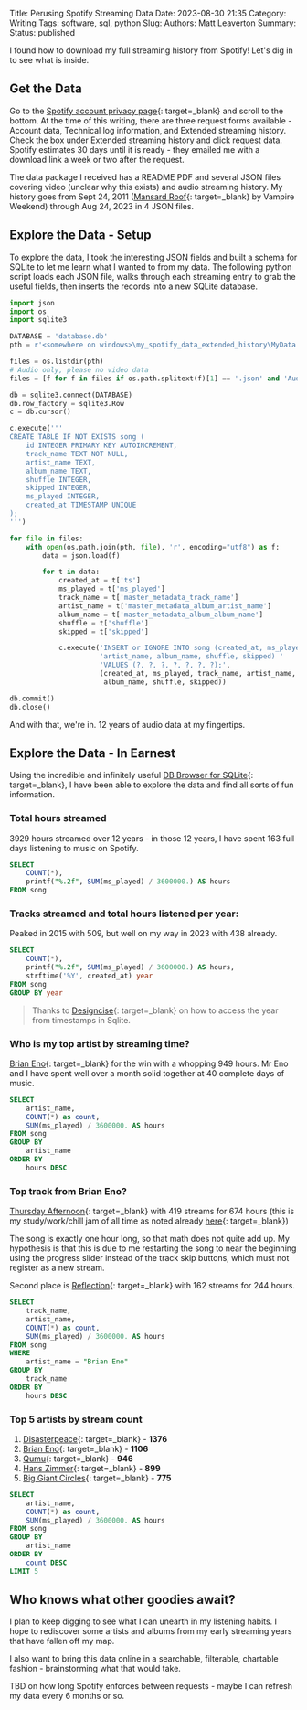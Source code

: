 Title: Perusing Spotify Streaming Data
Date: 2023-08-30 21:35
Category: Writing
Tags: software, sql, python
Slug:
Authors: Matt Leaverton
Summary:
Status: published

I found how to download my full streaming history from Spotify! Let's dig in to see what is inside.

## Get the Data
Go to the [Spotify account privacy page](https://www.spotify.com/us/account/privacy/){: target=_blank} and scroll to the bottom.
At the time of this writing, there are three request forms available - Account data, Technical log information, and 
Extended streaming history. Check the box under Extended streaming history and click request data. Spotify estimates
30 days until it is ready - they emailed me with a download link a week or two after the request. 

The data package I received has a README PDF and several JSON files covering video (unclear why this exists)
and audio streaming history. My history goes from Sept 24, 2011 
([Mansard Roof](https://open.spotify.com/track/30CU4qvNUUtd8GN4zDV5Oz){: target=_blank} by Vampire Weekend) 
through Aug 24, 2023 in 4 JSON files.

## Explore the Data - Setup
To explore the data, I took the interesting JSON fields and built a schema for SQLite to let me learn
what I wanted to from my data. The following python script loads each JSON file, walks through each streaming
entry to grab the useful fields, then inserts the records into a new SQLite database.

```python
import json
import os
import sqlite3

DATABASE = 'database.db'
pth = r'<somewhere on windows>\my_spotify_data_extended_history\MyData'

files = os.listdir(pth)
# Audio only, please no video data
files = [f for f in files if os.path.splitext(f)[1] == '.json' and 'Audio' in f]

db = sqlite3.connect(DATABASE)
db.row_factory = sqlite3.Row
c = db.cursor()

c.execute('''
CREATE TABLE IF NOT EXISTS song (
    id INTEGER PRIMARY KEY AUTOINCREMENT,
    track_name TEXT NOT NULL,
    artist_name TEXT,
    album_name TEXT,
    shuffle INTEGER,
    skipped INTEGER,
    ms_played INTEGER,
    created_at TIMESTAMP UNIQUE
);
''')

for file in files:
    with open(os.path.join(pth, file), 'r', encoding="utf8") as f:
        data = json.load(f)

        for t in data:
            created_at = t['ts']
            ms_played = t['ms_played']
            track_name = t['master_metadata_track_name']
            artist_name = t['master_metadata_album_artist_name']
            album_name = t['master_metadata_album_album_name']
            shuffle = t['shuffle']
            skipped = t['skipped']

            c.execute('INSERT or IGNORE INTO song (created_at, ms_played, track_name, '
                      'artist_name, album_name, shuffle, skipped) ' 
                      'VALUES (?, ?, ?, ?, ?, ?, ?);', 
                      (created_at, ms_played, track_name, artist_name,
                       album_name, shuffle, skipped))

db.commit()
db.close()
```

And with that, we're in. 12 years of audio data at my fingertips.

## Explore the Data - In Earnest

Using the incredible and infinitely useful [DB Browser for SQLite]({filename}db-browser-sqlite.md){: target=_blank},
I have been able to explore the data and find all sorts of fun information.

### Total hours streamed

3929 hours streamed over 12 years - in those 12 years, I have spent 163 full days listening to music on Spotify. 

```sql
SELECT
	COUNT(*),
	printf("%.2f", SUM(ms_played) / 3600000.) AS hours
FROM song
```

### Tracks streamed and total hours listened per year:

Peaked in 2015 with 509, but well on my way in 2023 with 438 already.

```sql
SELECT
	COUNT(*),
	printf("%.2f", SUM(ms_played) / 3600000.) AS hours,
	strftime('%Y', created_at) year
FROM song
GROUP BY year
```

> Thanks to [Designcise](https://www.designcise.com/web/tutorial/how-to-group-by-month-and-year-in-sqlite){: target=_blank}
on how to access the year from timestamps in Sqlite.

### Who is my top artist by streaming time?

[Brian Eno](https://open.spotify.com/artist/7MSUfLeTdDEoZiJPDSBXgi){: target=_blank} for the win with a whopping 949 hours. 
Mr Eno and I have spent well over a month solid together at 40 complete days of music.

```sql
SELECT
	artist_name,
	COUNT(*) as count,
	SUM(ms_played) / 3600000. AS hours
FROM song
GROUP BY
	artist_name
ORDER BY
	hours DESC
```

### Top track from Brian Eno?

[Thursday Afternoon](https://open.spotify.com/album/6AKF0REZoFiXMorWDpSiZt){: target=_blank} with 419 streams
for 674 hours (this is my study/work/chill jam of all time as noted already [here]({filename}../pages/about.md){: target=_blank})

The song is exactly one hour long, so that math does not quite add up. My hypothesis is that this is due to me
restarting the song to near the beginning using the progress slider instead of the track skip buttons, which
must not register as a new stream.

Second place is [Reflection](https://open.spotify.com/track/0YITCj5hDVGfGuL9DguTg8){: target=_blank}
with 162 streams for 244 hours.

```sql
SELECT
	track_name,
	artist_name,
	COUNT(*) as count,
	SUM(ms_played) / 3600000. AS hours
FROM song
WHERE
	artist_name = "Brian Eno"
GROUP BY
	track_name
ORDER BY
	hours DESC
```

### Top 5 artists by stream count

1. [Disasterpeace](https://open.spotify.com/artist/7rSMEcqv4Ez0OLgJKDjrvq){: target=_blank} - **1376**
2. [Brian Eno](https://open.spotify.com/artist/7MSUfLeTdDEoZiJPDSBXgi){: target=_blank} - **1106**
3. [Qumu](https://open.spotify.com/artist/0LzeyDrlLtuyBqMSBN4z3U){: target=_blank} - **946**
4. [Hans Zimmer](https://open.spotify.com/artist/0YC192cP3KPCRWx8zr8MfZ){: target=_blank} - **899**
5. [Big Giant Circles](https://open.spotify.com/artist/6xgUHoQfcHv3MuB9I9z6RO){: target=_blank} - **775**

```sql
SELECT
	artist_name,
	COUNT(*) as count,
	SUM(ms_played) / 3600000. AS hours
FROM song
GROUP BY
	artist_name
ORDER BY
	count DESC
LIMIT 5
```

## Who knows what other goodies await?
I plan to keep digging to see what I can unearth in my listening habits. I hope to rediscover some artists
and albums from my early streaming years that have fallen off my map.

I also want to bring this data online in a searchable, filterable, chartable fashion - brainstorming what 
that would take.

TBD on how long Spotify enforces between requests - maybe I can refresh my data every 6 months or so.
